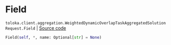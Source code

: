 # Field
`toloka.client.aggregation.WeightedDynamicOverlapTaskAggregatedSolutionRequest.Field` | [Source code](https://github.com/Toloka/toloka-kit/blob/v1.0.2/src/client/aggregation.py#L76)

```python
Field(self, *, name: Optional[str] = None)
```

